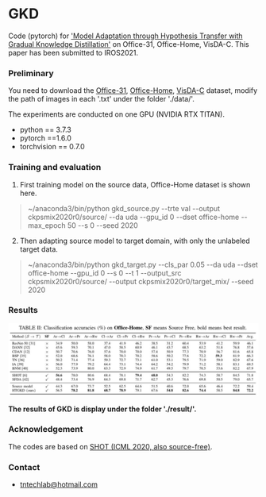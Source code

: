 # GKD

Code (pytorch) for ['Model Adaptation through Hypothesis Transfer with Gradual Knowledge Distillation']() on Office-31, Office-Home, VisDA-C. This paper has been submitted to IROS2021.

### Preliminary

You need to download the [Office-31](https://drive.google.com/file/d/0B4IapRTv9pJ1WGZVd1VDMmhwdlE/view), [Office-Home](https://drive.google.com/file/d/0B81rNlvomiwed0V1YUxQdC1uOTg/view), [VisDA-C](https://github.com/VisionLearningGroup/taskcv-2017-public/tree/master/classification) dataset,  modify the path of images in each '.txt' under the folder './data/'.

The experiments are conducted on one GPU (NVIDIA RTX TITAN).

- python == 3.7.3
- pytorch ==1.6.0
- torchvision == 0.7.0


### Training and evaluation

1. First training model on the source data,  Office-Home dataset is shown here.

> ~/anaconda3/bin/python gkd_source.py --trte val --output ckpsmix2020r0/source/ --da uda --gpu_id 0 --dset office-home --max_epoch 50 --s 0 --seed 2020

2. Then adapting source model to target domain, with only the unlabeled target data.

> ~/anaconda3/bin/python gkd_target.py --cls_par 0.05 --da uda --dset office-home --gpu_id 0 --s 0 --t 1 --output_src ckpsmix2020r0/source/ --output ckpsmix2020r0/target_mix/ --seed 2020


### Results

![](./result/result_office-home.jpg)

**The results of GKD is display under the folder './result/'.**

### Acknowledgement

The codes are based on [SHOT (ICML 2020, also source-free)](https://github.com/tim-learn/SHOT).

### Contact

- tntechlab@hotmail.com



